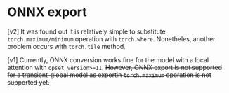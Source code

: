 # ONNX export

[v2]
It was found out it is relatively simple to substitute `torch.maximum/minimum` operation with
`torch.where`. Nonetheles, another problem occurs with `torch.tile` method.

[v1]
Currently, ONNX conversion works fine for the model with a local attention with `opset_version>=11`. ~~However, ONNX export is not supported for a transient-global model as exportin `torch.maximum`
operation is not supported yet.~~
